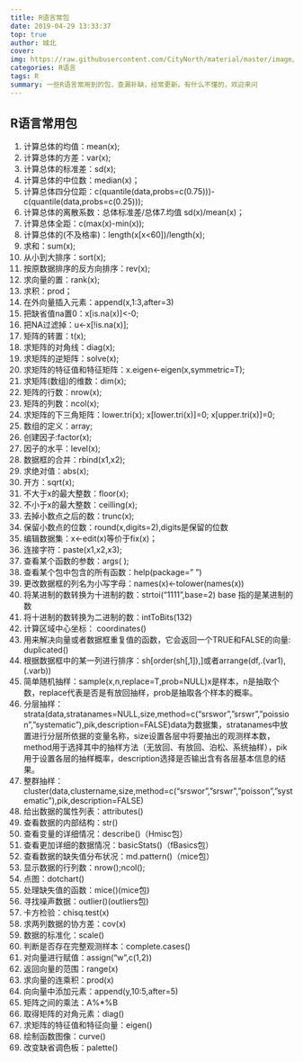 ```yaml
---
title: R语言常包
date: 2019-04-29 13:33:37
top: true
author: 城北
cover: 
img: https://raw.githubusercontent.com/CityNorth/material/master/image/20190522145737.jpg
categories: R语言
tags: R
summary: 一些R语言常用到的包，查漏补缺，经常更新。有什么不懂的，欢迎来问
---
```


## R语言常用包

 
1. 计算总体的均值：mean(x);
2. 计算总体的方差：var(x);
3. 计算总体的标准差：sd(x);
4. 计算总体的中位数：median(x)；
5. 计算总体四分位距：c(quantile(data,probs=c(0.75)))-c(quantile(data,probs=c(0.25)));
6. 计算总体的离散系数：总体标准差/总体7.均值 sd(x)/mean(x)；
8. 计算总体全距：c(max(x)-min(x));
9. 计算总体的(不及格率)：length(x[x<60])/length(x);
10. 求和：sum(x);
11. 从小到大排序：sort(x);
12. 按原数据排序的反方向排序：rev(x);
13. 求向量的置：rank(x);
14. 求积：prod；
15. 在外向量插入元素：append(x,1:3,after=3)
16. 把缺省值na置0：x[is.na(x)]<-0;
17. 把NA过滤掉：u<-x[!is.na(x)];
18. 矩阵的转置：t(x);
19. 求矩阵的对角线：diag(x);
20. 求矩阵的逆矩阵：solve(x);
21. 求矩阵的特征值和特征矩阵：x.eigen<-eigen(x,symmetric=T);
22. 求矩阵(数组)的维数：dim(x);
23. 矩阵的行数：nrow(x);
24. 矩阵的列数：ncol(x);
25. 求矩阵的下三角矩阵：lower.tri(x); x[lower.tri(x)]=0; x[upper.tri(x)]=0;
26. 数组的定义：array;
27. 创建因子:factor(x);
28. 因子的水平：level(x);
29. 数据框的合并：rbind(x1,x2);
30. 求绝对值：abs(x);
31. 开方：sqrt(x);
32. 不大于x的最大整数：floor(x);
33. 不小于x的最大整数：ceilling(x);
34. 去掉小数点之后的数：trunc(x);
35. 保留小数点的位数：round(x,digits=2),digits是保留的位数
36. 编辑数据集：x<-edit(x)等价于fix(x)；
37. 连接字符：paste(x1,x2,x3);
38. 查看某个函数的参数：args( );
39. 查看某个包中包含的所有函数：help(package=” ”)
40. 更改数据框的列名为小写字母：names(x)<-tolower(names(x))
41. 将某进制的数转换为十进制的数：strtoi(“1111”,base=2) base 指的是某进制的数
42. 将十进制的数转换为二进制的数：intToBits(132)
43. 计算区域中心坐标： coordinates()
44. 用来解决向量或者数据框重复值的函数，它会返回一个TRUE和FALSE的向量: duplicated()
45. 根据数据框中的某一列进行排序：sh[order(sh[,1]),]或者arrange(df,.(var1),(.varb))
46. 简单随机抽样：sample(x,n,replace=T,prob=NULL)x是样本，n是抽取个数，replace代表是否是有放回抽样，prob是抽取各个样本的概率。
47. 分层抽样：strata(data,stratanames=NULL,size,method=c(“srswor”,”srswr”,”poission”,”systematic”),pik,description=FALSE)data为数据集，stratanames中放置进行分层所依据的变量名称，size设置各层中将要抽出的观测样本数，method用于选择其中的抽样方法（无放回、有放回、泊松、系统抽样），pik用于设置各层的抽样概率，description选择是否输出含有各层基本信息的结果。
48. 整群抽样：cluster(data,clustername,size,method=c(“srswor”,”srswr”,”poisson”,”systematic”),pik,description=FALSE)
49. 给出数据的属性列表：attributes()
50. 查看数据的内部结构：str()
51. 查看变量的详细情况：describe()（Hmisc包）
52. 查看更加详细的数据情况：basicStats()（fBasics包）
53. 查看数据的缺失值分布状况：md.pattern()（mice包）
54. 显示数据的行列数：nrow();ncol();
55. 点图：dotchart()
56. 处理缺失值的函数：mice()(mice包)
57. 寻找噪声数据：outlier()(outliers包)
58. 卡方检验：chisq.test(x)
59. 求两列数据的协方差：cov(x)
60. 数据的标准化：scale()
61. 判断是否存在完整观测样本：complete.cases()
62. 对向量进行赋值：assign(“w”,c(1,2))
63. 返回向量的范围：range(x)
64. 求向量的连乘积：prod(x)
65. 向向量中添加元素：append(y,10:5,after=5)
66. 矩阵之间的乘法：A%*%B
67. 取得矩阵的对角元素：diag()
68. 求矩阵的特征值和特征向量：eigen()
69. 绘制函数图像：curve()
70. 改变缺省调色板：palette()